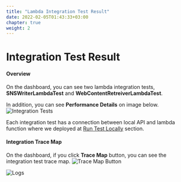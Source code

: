 ```yaml
---
title: "Lambda Integration Test Result"
date: 2022-02-05T01:43:33+03:00
chapter: true
weight: 2
---
```


# Integration Test Result

#### Overview

On the dashboard, you can see two lambda integration tests, **SNSWriterLambdaTest** and **WebContentRetreiverLambdaTest**. 


In addition, you can see **Performance Details** on image below. 
![Integration Tests](/images/monitor-test-results/07.png) 

Each integration test has a connection between local API and lambda function where we deployed at [Run Test Locally](/integrate-foresight/local-tests.html) section.


#### Integration Trace Map

On the dashboard, if you click **Trace Map** button, you can see the integration test trace map.
![Trace Map Button](/images/monitor-test-results/08-1.png)


![Logs](/images/monitor-test-results/08.png)